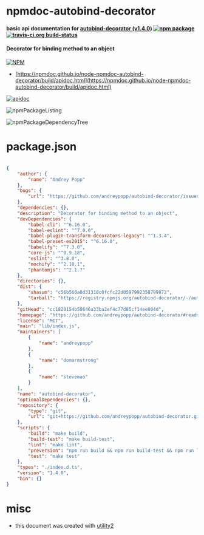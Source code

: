 # npmdoc-autobind-decorator

#### basic api documentation for  [autobind-decorator (v1.4.0)](https://github.com/andreypopp/autobind-decorator#readme)  [![npm package](https://img.shields.io/npm/v/npmdoc-autobind-decorator.svg?style=flat-square)](https://www.npmjs.org/package/npmdoc-autobind-decorator) [![travis-ci.org build-status](https://api.travis-ci.org/npmdoc/node-npmdoc-autobind-decorator.svg)](https://travis-ci.org/npmdoc/node-npmdoc-autobind-decorator)

#### Decorator for binding method to an object

[![NPM](https://nodei.co/npm/autobind-decorator.png?downloads=true&downloadRank=true&stars=true)](https://www.npmjs.com/package/autobind-decorator)

- [https://npmdoc.github.io/node-npmdoc-autobind-decorator/build/apidoc.html](https://npmdoc.github.io/node-npmdoc-autobind-decorator/build/apidoc.html)

[![apidoc](https://npmdoc.github.io/node-npmdoc-autobind-decorator/build/screenCapture.buildCi.browser.%252Ftmp%252Fbuild%252Fapidoc.html.png)](https://npmdoc.github.io/node-npmdoc-autobind-decorator/build/apidoc.html)

![npmPackageListing](https://npmdoc.github.io/node-npmdoc-autobind-decorator/build/screenCapture.npmPackageListing.svg)

![npmPackageDependencyTree](https://npmdoc.github.io/node-npmdoc-autobind-decorator/build/screenCapture.npmPackageDependencyTree.svg)



# package.json

```json

{
    "author": {
        "name": "Andrey Popp"
    },
    "bugs": {
        "url": "https://github.com/andreypopp/autobind-decorator/issues"
    },
    "dependencies": {},
    "description": "Decorator for binding method to an object",
    "devDependencies": {
        "babel-cli": "^6.16.0",
        "babel-eslint": "^7.0.0",
        "babel-plugin-transform-decorators-legacy": "^1.3.4",
        "babel-preset-es2015": "^6.16.0",
        "babelify": "^7.3.0",
        "core-js": "^0.9.18",
        "eslint": "^3.8.0",
        "mochify": "^2.18.1",
        "phantomjs": "^2.1.7"
    },
    "directories": {},
    "dist": {
        "shasum": "c56b560a0d31318c0fcfc22d0597992358799872",
        "tarball": "https://registry.npmjs.org/autobind-decorator/-/autobind-decorator-1.4.0.tgz"
    },
    "gitHead": "cc1820154b50646a33ba2ef4c77d85cf14ee804d",
    "homepage": "https://github.com/andreypopp/autobind-decorator#readme",
    "license": "MIT",
    "main": "lib/index.js",
    "maintainers": [
        {
            "name": "andreypopp"
        },
        {
            "name": "domarmstrong"
        },
        {
            "name": "stevemao"
        }
    ],
    "name": "autobind-decorator",
    "optionalDependencies": {},
    "repository": {
        "type": "git",
        "url": "git+https://github.com/andreypopp/autobind-decorator.git"
    },
    "scripts": {
        "build": "make build",
        "build-test": "make build-test",
        "lint": "make lint",
        "preversion": "npm run build && npm run build-test && npm run lint && npm run test",
        "test": "make test"
    },
    "types": "./index.d.ts",
    "version": "1.4.0",
    "bin": {}
}
```



# misc
- this document was created with [utility2](https://github.com/kaizhu256/node-utility2)
